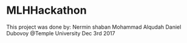 # MLHHackathon
This project was done by: 
Nermin shaban
Mohammad Alqudah
Daniel Dubovoy
@Temple University 
Dec 3rd 2017
